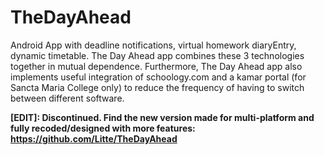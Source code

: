 # TheDayAhead
Android App with deadline notifications, virtual homework diaryEntry, dynamic timetable.
The Day Ahead app combines these 3 technologies together in mutual dependence. 
Furthermore, The Day Ahead app also implements useful integration of schoology.com and a kamar portal (for Sancta Maria College only) to reduce the frequency of having to switch between different software.

**[EDIT]: Discontinued. Find the new version made for multi-platform and fully recoded/designed with more features: https://github.com/Litte/TheDayAhead**

